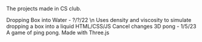The projects made in CS club. 

Dropping Box into Water - ?/?/22 \n
Uses density and viscosity to simulate dropping a box into a liquid
HTML/CSS/JS
Cancel changes
3D pong - 1/5/23
A game of ping pong. Made with Three.js
